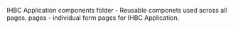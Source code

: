 IHBC Application
components folder - Reusable componets used across all pages.
pages - individual form pages for IHBC Application.
